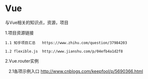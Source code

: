 # Vue
与Vue相关的知识点，资源，项目

1.项目资源链接

    1.1 知乎项目汇总   https://www.zhihu.com/question/37984203
    
    1.2 flexible.js  http://www.jianshu.com/p/04efb4a1d2f8
 
2.Vue.router实例

    2.1各项示例入口 http://www.cnblogs.com/keepfool/p/5690366.html
